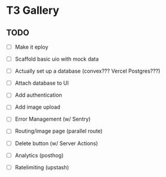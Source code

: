 # T3 Gallery

## TODO

- [ ] Make it eploy
- [ ] Scaffold basic uio with mock data
- [ ] Actually set up a database (convex??? Vercel Postgres???)
- [ ] Attach database to UI
- [ ] Add authentication
- [ ] Add image upload
- [ ] Error Management (w/ Sentry)
- [ ] Routing/image page (parallel route)
- [ ] Delete button (w/ Server Actions)
- [ ] Analytics (posthog)
- [ ] Ratelimiting (upstash)

